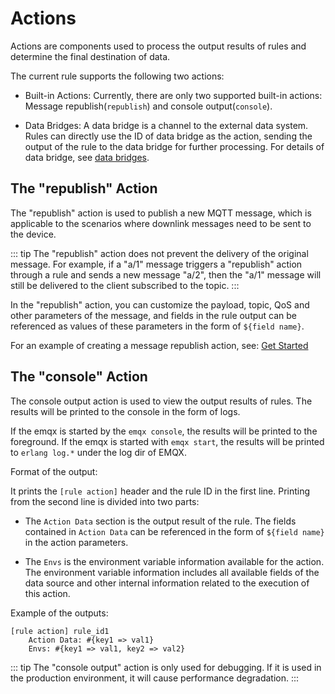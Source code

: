 # Actions

Actions are components used to process the output results of rules and determine the final destination of data.

The current rule supports the following two actions:

- Built-in Actions: Currently, there are only two supported built-in actions: Message republish(`republish`) and console output(`console`).

- Data Bridges: A data bridge is a channel to the external data system. Rules can directly use the ID of data bridge as the action, sending the output of the rule to the data bridge for further processing. For details of data bridge, see [data bridges](./data-bridges.md).

## The "republish" Action 

The "republish" action is used to publish a new MQTT message, which is applicable to the scenarios where downlink messages need to be sent to the device.

::: tip
The "republish" action does not prevent the delivery of the original message. For example, if a "a/1" message triggers a "republish" action through a rule and sends a new message "a/2", then the "a/1" message will still be delivered to the client subscribed to the topic.
:::

In the "republish" action, you can customize the payload, topic, QoS and other parameters of the message,
and fields in the rule output can be referenced as values of these parameters in the form of `${field name}`.

For an example of creating a message republish action, see: [Get Started](./rule-get-started.md)

## The "console" Action 

The console output action is used to view the output results of rules. The results will be printed to the console in the form of logs.

If the emqx is started by the `emqx console`, the results will be printed to the foreground.
If the emqx is started with `emqx start`, the results will be printed to `erlang log.*` under the log dir of EMQX.

Format of the output:

It prints the `[rule action]` header and the rule ID in the first line.
Printing from the second line is divided into two parts:

- The `Action Data` section is the output result of the rule. The fields contained in `Action Data` can be referenced in the form of `${field name}` in the action parameters.

- The `Envs` is the environment variable information available for the action. The environment variable information includes all available fields of the data source and other internal information related to the execution of this action.

Example of the outputs:

```
[rule action] rule_id1
    Action Data: #{key1 => val1}
    Envs: #{key1 => val1, key2 => val2}
```

::: tip
The "console output" action is only used for debugging. If it is used in the production environment, it will cause performance degradation.
:::
